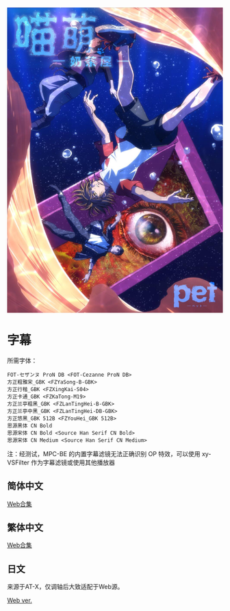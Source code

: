 ![](pet.jpg)

# 字幕

所需字体：
```
FOT-セザンヌ ProN DB <FOT-Cezanne ProN DB>
方正粗雅宋_GBK <FZYaSong-B-GBK>
方正行楷_GBK <FZXingKai-S04>
方正卡通_GBK <FZKaTong-M19>
方正兰亭粗黑_GBK <FZLanTingHei-B-GBK>
方正兰亭中黑_GBK <FZLanTingHei-DB-GBK>
方正悠黑_GBK 512B <FZYouHei_GBK 512B>
思源黑体 CN Bold
思源宋体 CN Bold <Source Han Serif CN Bold>
思源宋体 CN Medium <Source Han Serif CN Medium>
```

注：经测试，MPC-BE 的内置字幕滤镜无法正确识别 OP 特效，可以使用 xy-VSFilter 作为字幕滤镜或使用其他播放器

## 简体中文

[Web合集](https://github.com/Nekomoekissaten-SUB/Nekomoekissaten-MIR-Subs/raw/master/pet/pet_Web_CHS.7z)

## 繁体中文

[Web合集](https://github.com/Nekomoekissaten-SUB/Nekomoekissaten-MIR-Subs/raw/master/pet/pet_Web_CHT.7z)

## 日文

来源于AT-X，仅调轴后大致适配于Web源。

[Web ver.](https://github.com/Nekomoekissaten-SUB/Nekomoekissaten-MIR-Subs/raw/master/pet/pet_Web_JPN.7z)